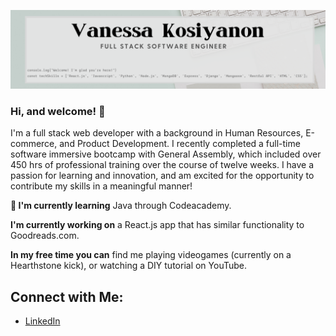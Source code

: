 ![Welcome Banner](images/topbanner.png)
<!--
**vkosiyan/vkosiyan** is a ✨ _special_ ✨ repository because its `README.md` (this file) appears on your GitHub profile.

Here are some ideas to get you started:

- 🔭 I’m currently working on ...
- 🌱 I’m currently learning ...
- 👯 I’m looking to collaborate on ...
- 🤔 I’m looking for help with ...
- 💬 Ask me about ...
- 📫 How to reach me: ...
- 😄 Pronouns: ...
- ⚡ Fun fact: ...
-->

### Hi, and welcome! 👋

I'm a full stack web developer with a background in Human Resources, E-commerce, and Product Development. I recently completed a full-time software immersive bootcamp with General Assembly, which included over 450 hrs of professional training over the course of twelve weeks. I have a passion for learning and innovation, and am excited for the opportunity to contribute my skills in a meaningful manner!


**🌱 I'm currently learning** Java through Codeacademy.

**I'm currently working on** a React.js app that has similar functionality to Goodreads.com.

**In my free time you can** find me playing videogames (currently on a Hearthstone kick), or watching a DIY tutorial on YouTube.


## Connect with Me:
<!-- 
* [My Portfolio](https://vanessa-kosiyanon.com) -->
* [LinkedIn](https://linkedin.com/in/vkosiyan)
